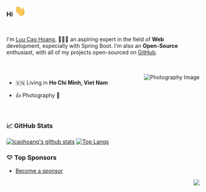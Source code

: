 ### Hi <img src="https://raw.githubusercontent.com/lcaohoanq/lcaohoanq/main/icons/wave.gif" width="30px">

<br/>

I'm [Luu Cao Hoang](https://www.linkedin.com/in/lcaohoanq), 👨🏻‍💻 an aspiring expert in the field of **Web** development, especially with Spring Boot. I’m also an **Open-Source** enthusiast, with all of my projects open-sourced on [GitHub](https://github.com/lcaohoanq?tab=repositories).

<br/>
<br/>

<img align="right" alt="Photography Image" src="https://media0.giphy.com/media/v1.Y2lkPTc5MGI3NjExMDF2aXAxZWg1Y3N2bzVscW0wZXA1MmU4MzAxaWY1N3ZibW9uenE1ZyZlcD12MV9pbnRlcm5hbF9naWZfYnlfaWQmY3Q9Zw/Ma0X1M9lQB4FruMaX3/giphy.webp" height="180" />

- 🇻🇳 Living in **Ho Chi Minh, Viet Nam**

- 👍 Photography 📸

<br/>

### 📈 GitHub Stats

[![lcaohoanq's github stats](https://github-readme-stats.vercel.app/api?username=lcaohoanq&show_icons=true&line_height=21&show_icons=true&theme=vue&hide_border=true)](https://github.com/anuraghazra/github-readme-stats)
[![Top Langs](https://github-readme-stats.vercel.app/api/top-langs/?username=lcaohoanq&show_icons=true&layout=compact&theme=vue&hide_border=true)](https://github.com/anuraghazra/github-readme-stats)

### ♡ Top Sponsors

- [Become a sponsor](https://github.com/sponsors/lcaohoanq)

<img src="https://komarev.com/ghpvc/?username=lcaohoanq&color=blue&style=flat-square&label=visitors" align="right" />
